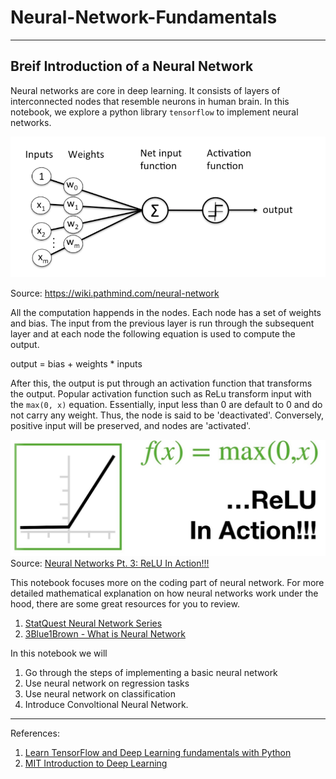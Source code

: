 # Neural-Network-Fundamentals

---

## Breif Introduction of a Neural Network
Neural networks are core in deep learning. It consists of layers of interconnected nodes that resemble neurons in human brain. In this notebook, we explore a python library `tensorflow` to implement neural networks. 

![](https://github.com/RussH-code/Neural-Network-Fundamentals/blob/main/neural%20network.PNG) 

Source: https://wiki.pathmind.com/neural-network

All the computation happends in the nodes. Each node has a set of weights and bias. The input from the previous layer is run through the subsequent layer and at each node the following equation is used to compute the output.

output = bias + weights * inputs

After this, the output is put through an activation function that transforms the output. Popular activation function such as ReLu transform input with the `max(0, x)` equation. Essentially, input less than 0 are default to 0 and do not carry any weight. Thus, the node is said to be 'deactivated'. Conversely, positive input will be preserved, and nodes are 'activated'.

![](https://github.com/RussH-code/Neural-Network-Fundamentals/blob/main/relu.PNG) Source: <a href="https://www.youtube.com/watch?v=68BZ5f7P94E">Neural Networks Pt. 3: ReLU In Action!!!</a>

This notebook focuses more on the coding part of neural network. For more detailed mathematical explanation on how neural networks work under the hood, there are some great resources for you to review.

1. <a href="https://youtu.be/CqOfi41LfDw">StatQuest Neural Network Series</a>
2. <a href="https://youtu.be/aircAruvnKk">3Blue1Brown - What is Neural Network</a>

In this notebook we will 

1. Go through the steps of implementing a basic neural network
2. Use neural network on regression tasks
3. Use neural network on classification
4. Introduce Convoltional Neural Network.

---
References:
1. <a href="https://youtu.be/tpCFfeUEGs8">Learn TensorFlow and Deep Learning fundamentals with Python</a>
2. <a href="https://youtu.be/5tvmMX8r_OM">MIT Introduction to Deep Learning</a>
